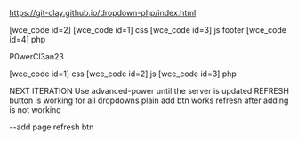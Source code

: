 https://git-clay.github.io/dropdown-php/index.html


[wce_code id=2]
[wce_code id=1] css
[wce_code id=3] js footer
[wce_code id=4] php

<?php
    $hostelName =mysql_escape_string($_GET['name']);

    $sql = "SELECT * FROM core_power ORDER BY rand() LIMIT 1";

    $query = mysql_query($sql);

while($row = mysql_fetch_array($query)){
    echo json_encode($row[0]);
}
?>

<?php

if(isset($_POST['action']) && !empty($_POST['action'])) {
    $action = $_POST['action'];
    switch($action) {
        case 'test' : echo "asdfasdfasdf";break;
        case 'blah' : blah();break;
        // ...etc...
    }
}
?>
P0werCl3an23

[wce_code id=1] css
[wce_code id=2] js
[wce_code id=3] php














NEXT ITERATION
Use advanced-power until the server is updated
REFRESH button is working for all dropdowns
plain add btn works
refresh after adding is not working

--add page refresh btn